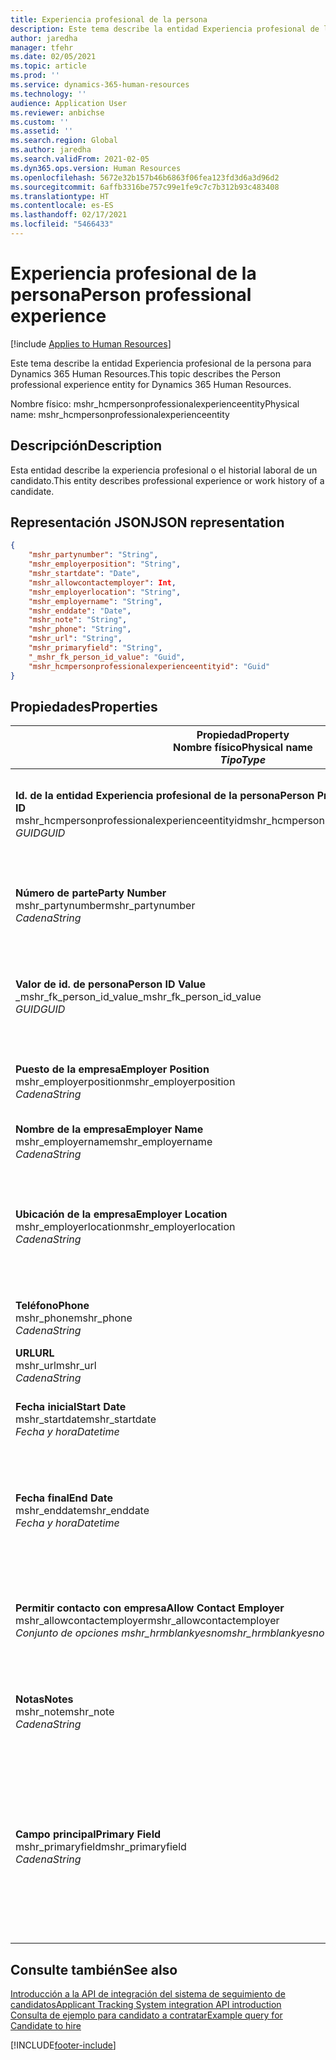 ```yaml
---
title: Experiencia profesional de la persona
description: Este tema describe la entidad Experiencia profesional de la persona para Dynamics 365 Human Resources.
author: jaredha
manager: tfehr
ms.date: 02/05/2021
ms.topic: article
ms.prod: ''
ms.service: dynamics-365-human-resources
ms.technology: ''
audience: Application User
ms.reviewer: anbichse
ms.custom: ''
ms.assetid: ''
ms.search.region: Global
ms.author: jaredha
ms.search.validFrom: 2021-02-05
ms.dyn365.ops.version: Human Resources
ms.openlocfilehash: 5672e32b157b46b6863f06fea123fd3d6a3d96d2
ms.sourcegitcommit: 6affb3316be757c99e1fe9c7c7b312b93c483408
ms.translationtype: HT
ms.contentlocale: es-ES
ms.lasthandoff: 02/17/2021
ms.locfileid: "5466433"
---
```

# <a name="person-professional-experience"></a><span data-ttu-id="584db-103">Experiencia profesional de la persona</span><span class="sxs-lookup"><span data-stu-id="584db-103">Person professional experience</span></span>

[!include [Applies to Human Resources](../includes/applies-to-hr.md)]

<span data-ttu-id="584db-104">Este tema describe la entidad Experiencia profesional de la persona para Dynamics 365 Human Resources.</span><span class="sxs-lookup"><span data-stu-id="584db-104">This topic describes the Person professional experience entity for Dynamics 365 Human Resources.</span></span>

<span data-ttu-id="584db-105">Nombre físico: mshr_hcmpersonprofessionalexperienceentity</span><span class="sxs-lookup"><span data-stu-id="584db-105">Physical name: mshr_hcmpersonprofessionalexperienceentity</span></span>

## <a name="description"></a><span data-ttu-id="584db-106">Descripción</span><span class="sxs-lookup"><span data-stu-id="584db-106">Description</span></span>

<span data-ttu-id="584db-107">Esta entidad describe la experiencia profesional o el historial laboral de un candidato.</span><span class="sxs-lookup"><span data-stu-id="584db-107">This entity describes professional experience or work history of a candidate.</span></span>

## <a name="json-representation"></a><span data-ttu-id="584db-108">Representación JSON</span><span class="sxs-lookup"><span data-stu-id="584db-108">JSON representation</span></span>

```json
{
    "mshr_partynumber": "String",
    "mshr_employerposition": "String",
    "mshr_startdate": "Date",
    "mshr_allowcontactemployer": Int,
    "mshr_employerlocation": "String",
    "mshr_employername": "String",
    "mshr_enddate": "Date",
    "mshr_note": "String",
    "mshr_phone": "String",
    "mshr_url": "String",
    "mshr_primaryfield": "String",
    "_mshr_fk_person_id_value": "Guid",
    "mshr_hcmpersonprofessionalexperienceentityid": "Guid"
}
```

## <a name="properties"></a><span data-ttu-id="584db-109">Propiedades</span><span class="sxs-lookup"><span data-stu-id="584db-109">Properties</span></span>

| <span data-ttu-id="584db-110">Propiedad</span><span class="sxs-lookup"><span data-stu-id="584db-110">Property</span></span><br><span data-ttu-id="584db-111">**Nombre físico**</span><span class="sxs-lookup"><span data-stu-id="584db-111">**Physical name**</span></span><br><span data-ttu-id="584db-112">**_Tipo_**</span><span class="sxs-lookup"><span data-stu-id="584db-112">**_Type_**</span></span> | <span data-ttu-id="584db-113">Utilizar</span><span class="sxs-lookup"><span data-stu-id="584db-113">Use</span></span> | <span data-ttu-id="584db-114">Descripción</span><span class="sxs-lookup"><span data-stu-id="584db-114">Description</span></span> |
| --- | --- | --- |
| <span data-ttu-id="584db-115">**Id. de la entidad Experiencia profesional de la persona**</span><span class="sxs-lookup"><span data-stu-id="584db-115">**Person Professional Experience Entity ID**</span></span><br><span data-ttu-id="584db-116">mshr_hcmpersonprofessionalexperienceentityid</span><span class="sxs-lookup"><span data-stu-id="584db-116">mshr_hcmpersonprofessionalexperienceentityid</span></span><br><span data-ttu-id="584db-117">*GUID*</span><span class="sxs-lookup"><span data-stu-id="584db-117">*GUID*</span></span> | <span data-ttu-id="584db-118">Solo lectura</span><span class="sxs-lookup"><span data-stu-id="584db-118">Read-only</span></span><br><span data-ttu-id="584db-119">Obligatorio</span><span class="sxs-lookup"><span data-stu-id="584db-119">Required</span></span> | <span data-ttu-id="584db-120">Identificador único generado por el sistema para el registro de entidad.</span><span class="sxs-lookup"><span data-stu-id="584db-120">System-generated unique identifier for the entity record.</span></span> |
| <span data-ttu-id="584db-121">**Número de parte**</span><span class="sxs-lookup"><span data-stu-id="584db-121">**Party Number**</span></span><br><span data-ttu-id="584db-122">mshr_partynumber</span><span class="sxs-lookup"><span data-stu-id="584db-122">mshr_partynumber</span></span><br><span data-ttu-id="584db-123">*Cadena*</span><span class="sxs-lookup"><span data-stu-id="584db-123">*String*</span></span> | <span data-ttu-id="584db-124">Leer/Escribir</span><span class="sxs-lookup"><span data-stu-id="584db-124">Read/write</span></span><br><span data-ttu-id="584db-125">Obligatorio</span><span class="sxs-lookup"><span data-stu-id="584db-125">Required</span></span> | <span data-ttu-id="584db-126">Identificador único del registro de persona para el candidato.</span><span class="sxs-lookup"><span data-stu-id="584db-126">Unique identifier of the person record for the candidate.</span></span> |
| <span data-ttu-id="584db-127">**Valor de id. de persona**</span><span class="sxs-lookup"><span data-stu-id="584db-127">**Person ID Value**</span></span><br><span data-ttu-id="584db-128">_mshr_fk_person_id_value</span><span class="sxs-lookup"><span data-stu-id="584db-128">_mshr_fk_person_id_value</span></span><br><span data-ttu-id="584db-129">*GUID*</span><span class="sxs-lookup"><span data-stu-id="584db-129">*GUID*</span></span> | <span data-ttu-id="584db-130">Solo lectura</span><span class="sxs-lookup"><span data-stu-id="584db-130">Read-only</span></span><br><span data-ttu-id="584db-131">Obligatorio</span><span class="sxs-lookup"><span data-stu-id="584db-131">Required</span></span><br><span data-ttu-id="584db-132">Clave externa: mshr_dirpersonentityid de mshr_dirpersonentity</span><span class="sxs-lookup"><span data-stu-id="584db-132">Foreign key: mshr_dirpersonentityid of mshr_dirpersonentity</span></span> | <span data-ttu-id="584db-133">Identificador único generado por el sistema del registro de entidad de la persona.</span><span class="sxs-lookup"><span data-stu-id="584db-133">System-generated unique identifier of the person entity record.</span></span> |
| <span data-ttu-id="584db-134">**Puesto de la empresa**</span><span class="sxs-lookup"><span data-stu-id="584db-134">**Employer Position**</span></span><br><span data-ttu-id="584db-135">mshr_employerposition</span><span class="sxs-lookup"><span data-stu-id="584db-135">mshr_employerposition</span></span><br><span data-ttu-id="584db-136">*Cadena*</span><span class="sxs-lookup"><span data-stu-id="584db-136">*String*</span></span> | <span data-ttu-id="584db-137">Leer/Escribir</span><span class="sxs-lookup"><span data-stu-id="584db-137">Read/write</span></span><br><span data-ttu-id="584db-138">Obligatorio</span><span class="sxs-lookup"><span data-stu-id="584db-138">Required</span></span> | <span data-ttu-id="584db-139">El cargo que ocupaba el candidato en su empleo.</span><span class="sxs-lookup"><span data-stu-id="584db-139">The position title held by the candidate while under employment.</span></span> |
| <span data-ttu-id="584db-140">**Nombre de la empresa**</span><span class="sxs-lookup"><span data-stu-id="584db-140">**Employer Name**</span></span><br><span data-ttu-id="584db-141">mshr_employername</span><span class="sxs-lookup"><span data-stu-id="584db-141">mshr_employername</span></span><br><span data-ttu-id="584db-142">*Cadena*</span><span class="sxs-lookup"><span data-stu-id="584db-142">*String*</span></span> | <span data-ttu-id="584db-143">Leer/Escribir</span><span class="sxs-lookup"><span data-stu-id="584db-143">Read/write</span></span><br><span data-ttu-id="584db-144">Obligatorio</span><span class="sxs-lookup"><span data-stu-id="584db-144">Required</span></span> | <span data-ttu-id="584db-145">Nombre de la empresa.</span><span class="sxs-lookup"><span data-stu-id="584db-145">The name of the employer.</span></span> |
| <span data-ttu-id="584db-146">**Ubicación de la empresa**</span><span class="sxs-lookup"><span data-stu-id="584db-146">**Employer Location**</span></span><br><span data-ttu-id="584db-147">mshr_employerlocation</span><span class="sxs-lookup"><span data-stu-id="584db-147">mshr_employerlocation</span></span><br><span data-ttu-id="584db-148">*Cadena*</span><span class="sxs-lookup"><span data-stu-id="584db-148">*String*</span></span> | <span data-ttu-id="584db-149">Leer/Escribir</span><span class="sxs-lookup"><span data-stu-id="584db-149">Read/write</span></span><br><span data-ttu-id="584db-150">Opcional</span><span class="sxs-lookup"><span data-stu-id="584db-150">Optional</span></span> | <span data-ttu-id="584db-151">Ubicación de la empresa.</span><span class="sxs-lookup"><span data-stu-id="584db-151">The employer’s location.</span></span> <span data-ttu-id="584db-152">Longitud máxima: 60.</span><span class="sxs-lookup"><span data-stu-id="584db-152">Max length: 60.</span></span> <span data-ttu-id="584db-153">No se ha definido ni se requiere ningún formato específico.</span><span class="sxs-lookup"><span data-stu-id="584db-153">No specific format defined or required.</span></span> |
| <span data-ttu-id="584db-154">**Teléfono**</span><span class="sxs-lookup"><span data-stu-id="584db-154">**Phone**</span></span><br><span data-ttu-id="584db-155">mshr_phone</span><span class="sxs-lookup"><span data-stu-id="584db-155">mshr_phone</span></span><br><span data-ttu-id="584db-156">*Cadena*</span><span class="sxs-lookup"><span data-stu-id="584db-156">*String*</span></span> | <span data-ttu-id="584db-157">Leer/Escribir</span><span class="sxs-lookup"><span data-stu-id="584db-157">Read/write</span></span><br><span data-ttu-id="584db-158">Opcional</span><span class="sxs-lookup"><span data-stu-id="584db-158">Optional</span></span> | <span data-ttu-id="584db-159">Número de teléfono de la empresa.</span><span class="sxs-lookup"><span data-stu-id="584db-159">The employer’s phone number.</span></span> |
| <span data-ttu-id="584db-160">**URL**</span><span class="sxs-lookup"><span data-stu-id="584db-160">**URL**</span></span><br><span data-ttu-id="584db-161">mshr_url</span><span class="sxs-lookup"><span data-stu-id="584db-161">mshr_url</span></span><br><span data-ttu-id="584db-162">*Cadena*</span><span class="sxs-lookup"><span data-stu-id="584db-162">*String*</span></span> | <span data-ttu-id="584db-163">Leer/Escribir</span><span class="sxs-lookup"><span data-stu-id="584db-163">Read/write</span></span><br><span data-ttu-id="584db-164">Opcional</span><span class="sxs-lookup"><span data-stu-id="584db-164">Optional</span></span> | <span data-ttu-id="584db-165">URL del sitio web de la empresa.</span><span class="sxs-lookup"><span data-stu-id="584db-165">The URL of the employer’s website.</span></span> |
| <span data-ttu-id="584db-166">**Fecha inicial**</span><span class="sxs-lookup"><span data-stu-id="584db-166">**Start Date**</span></span><br><span data-ttu-id="584db-167">mshr_startdate</span><span class="sxs-lookup"><span data-stu-id="584db-167">mshr_startdate</span></span><br><span data-ttu-id="584db-168">*Fecha y hora*</span><span class="sxs-lookup"><span data-stu-id="584db-168">*Datetime*</span></span> | <span data-ttu-id="584db-169">Leer/Escribir</span><span class="sxs-lookup"><span data-stu-id="584db-169">Read/write</span></span><br><span data-ttu-id="584db-170">Obligatorio</span><span class="sxs-lookup"><span data-stu-id="584db-170">Required</span></span> | <span data-ttu-id="584db-171">La fecha de inicio del empleo del candidato.</span><span class="sxs-lookup"><span data-stu-id="584db-171">The start date of the candidate’s employment.</span></span> |
| <span data-ttu-id="584db-172">**Fecha final**</span><span class="sxs-lookup"><span data-stu-id="584db-172">**End Date**</span></span><br><span data-ttu-id="584db-173">mshr_enddate</span><span class="sxs-lookup"><span data-stu-id="584db-173">mshr_enddate</span></span><br><span data-ttu-id="584db-174">*Fecha y hora*</span><span class="sxs-lookup"><span data-stu-id="584db-174">*Datetime*</span></span> | <span data-ttu-id="584db-175">Leer/Escribir</span><span class="sxs-lookup"><span data-stu-id="584db-175">Read/write</span></span><br><span data-ttu-id="584db-176">Opcional</span><span class="sxs-lookup"><span data-stu-id="584db-176">Optional</span></span> | <span data-ttu-id="584db-177">La fecha de finalización del empleo del candidato, o nulo si el candidato sigue trabajando aquí.</span><span class="sxs-lookup"><span data-stu-id="584db-177">The end date of the candidate’s employment, or null if the candidate is still employed here.</span></span> |
| <span data-ttu-id="584db-178">**Permitir contacto con empresa**</span><span class="sxs-lookup"><span data-stu-id="584db-178">**Allow Contact Employer**</span></span><br><span data-ttu-id="584db-179">mshr_allowcontactemployer</span><span class="sxs-lookup"><span data-stu-id="584db-179">mshr_allowcontactemployer</span></span><br><span data-ttu-id="584db-180">*Conjunto de opciones mshr_hrmblankyesno*</span><span class="sxs-lookup"><span data-stu-id="584db-180">*mshr_hrmblankyesno option set*</span></span> | <span data-ttu-id="584db-181">Leer/Escribir</span><span class="sxs-lookup"><span data-stu-id="584db-181">Read/write</span></span><br><span data-ttu-id="584db-182">Opcional</span><span class="sxs-lookup"><span data-stu-id="584db-182">Optional</span></span> | <span data-ttu-id="584db-183">Indica si el candidato permite ponerse en contacto con su empresa anterior.</span><span class="sxs-lookup"><span data-stu-id="584db-183">Signifies whether the candidate allows contacting the previous employer.</span></span> |
| <span data-ttu-id="584db-184">**Notas**</span><span class="sxs-lookup"><span data-stu-id="584db-184">**Notes**</span></span><br><span data-ttu-id="584db-185">mshr_note</span><span class="sxs-lookup"><span data-stu-id="584db-185">mshr_note</span></span><br><span data-ttu-id="584db-186">*Cadena*</span><span class="sxs-lookup"><span data-stu-id="584db-186">*String*</span></span> | <span data-ttu-id="584db-187">Leer/Escribir</span><span class="sxs-lookup"><span data-stu-id="584db-187">Read/write</span></span><br><span data-ttu-id="584db-188">Opcional</span><span class="sxs-lookup"><span data-stu-id="584db-188">Optional</span></span> | <span data-ttu-id="584db-189">Notas para el técnico de selección de personal o el responsable de contratación.</span><span class="sxs-lookup"><span data-stu-id="584db-189">Notes for use by the recruiter or hiring manager.</span></span> |
| <span data-ttu-id="584db-190">**Campo principal**</span><span class="sxs-lookup"><span data-stu-id="584db-190">**Primary Field**</span></span><br><span data-ttu-id="584db-191">mshr_primaryfield</span><span class="sxs-lookup"><span data-stu-id="584db-191">mshr_primaryfield</span></span><br><span data-ttu-id="584db-192">*Cadena*</span><span class="sxs-lookup"><span data-stu-id="584db-192">*String*</span></span> | <span data-ttu-id="584db-193">Solo lectura</span><span class="sxs-lookup"><span data-stu-id="584db-193">Read-only</span></span><br><span data-ttu-id="584db-194">Obligatorio</span><span class="sxs-lookup"><span data-stu-id="584db-194">Required</span></span> | <span data-ttu-id="584db-195">Campo utilizado como identificador principal del registro de entidad.</span><span class="sxs-lookup"><span data-stu-id="584db-195">Field used as a primary identifier of the entity record.</span></span> <span data-ttu-id="584db-196">Combinación de número de parte, fecha de inicio, puesto de la empresa empleador y nombre de la empresa.</span><span class="sxs-lookup"><span data-stu-id="584db-196">Combination of party number, start date, employer position, and employer name.</span></span> |

## <a name="see-also"></a><span data-ttu-id="584db-197">Consulte también</span><span class="sxs-lookup"><span data-stu-id="584db-197">See also</span></span>

[<span data-ttu-id="584db-198">Introducción a la API de integración del sistema de seguimiento de candidatos</span><span class="sxs-lookup"><span data-stu-id="584db-198">Applicant Tracking System integration API introduction</span></span>](hr-admin-integration-ats-api-introduction.md)<br>
[<span data-ttu-id="584db-199">Consulta de ejemplo para candidato a contratar</span><span class="sxs-lookup"><span data-stu-id="584db-199">Example query for Candidate to hire</span></span>](hr-admin-integration-ats-api-candidate-to-hire-example-query.md)



[!INCLUDE[footer-include](../includes/footer-banner.md)]